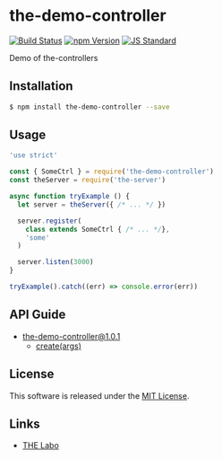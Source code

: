 the-demo-controller
==========

<!---
This file is generated by ape-tmpl. Do not update manually.
--->

<!-- Badge Start -->
<a name="badges"></a>

[![Build Status][bd_travis_shield_url]][bd_travis_url]
[![npm Version][bd_npm_shield_url]][bd_npm_url]
[![JS Standard][bd_standard_shield_url]][bd_standard_url]

[bd_repo_url]: https://github.com/the-labo/the-demo-controller
[bd_travis_url]: http://travis-ci.org/the-labo/the-demo-controller
[bd_travis_shield_url]: http://img.shields.io/travis/the-labo/the-demo-controller.svg?style=flat
[bd_travis_com_url]: http://travis-ci.com/the-labo/the-demo-controller
[bd_travis_com_shield_url]: https://api.travis-ci.com/the-labo/the-demo-controller.svg?token=
[bd_license_url]: https://github.com/the-labo/the-demo-controller/blob/master/LICENSE
[bd_codeclimate_url]: http://codeclimate.com/github/the-labo/the-demo-controller
[bd_codeclimate_shield_url]: http://img.shields.io/codeclimate/github/the-labo/the-demo-controller.svg?style=flat
[bd_codeclimate_coverage_shield_url]: http://img.shields.io/codeclimate/coverage/github/the-labo/the-demo-controller.svg?style=flat
[bd_gemnasium_url]: https://gemnasium.com/the-labo/the-demo-controller
[bd_gemnasium_shield_url]: https://gemnasium.com/the-labo/the-demo-controller.svg
[bd_npm_url]: http://www.npmjs.org/package/the-demo-controller
[bd_npm_shield_url]: http://img.shields.io/npm/v/the-demo-controller.svg?style=flat
[bd_standard_url]: http://standardjs.com/
[bd_standard_shield_url]: https://img.shields.io/badge/code%20style-standard-brightgreen.svg

<!-- Badge End -->


<!-- Description Start -->
<a name="description"></a>

Demo of the-controllers

<!-- Description End -->


<!-- Overview Start -->
<a name="overview"></a>



<!-- Overview End -->


<!-- Sections Start -->
<a name="sections"></a>

<!-- Section from "doc/guides/01.Installation.md.hbs" Start -->

<a name="section-doc-guides-01-installation-md"></a>

Installation
-----

```bash
$ npm install the-demo-controller --save
```


<!-- Section from "doc/guides/01.Installation.md.hbs" End -->

<!-- Section from "doc/guides/02.Usage.md.hbs" Start -->

<a name="section-doc-guides-02-usage-md"></a>

Usage
---------

```javascript
'use strict'

const { SomeCtrl } = require('the-demo-controller')
const theServer = require('the-server')

async function tryExample () {
  let server = theServer({ /* ... */ })

  server.register(
    class extends SomeCtrl { /* ... */},
    'some'
  )

  server.listen(3000)
}

tryExample().catch((err) => console.error(err))

```


<!-- Section from "doc/guides/02.Usage.md.hbs" End -->

<!-- Section from "doc/guides/10.API Guide.md.hbs" Start -->

<a name="section-doc-guides-10-a-p-i-guide-md"></a>

API Guide
-----

+ [the-demo-controller@1.0.1](./doc/api/api.md)
  + [create(args)](./doc/api/api.md#the-demo-controller-function-create)


<!-- Section from "doc/guides/10.API Guide.md.hbs" End -->


<!-- Sections Start -->


<!-- LICENSE Start -->
<a name="license"></a>

License
-------
This software is released under the [MIT License](https://github.com/the-labo/the-demo-controller/blob/master/LICENSE).

<!-- LICENSE End -->


<!-- Links Start -->
<a name="links"></a>

Links
------

+ [THE Labo][t_h_e_labo_url]

[t_h_e_labo_url]: https://github.com/the-labo

<!-- Links End -->
